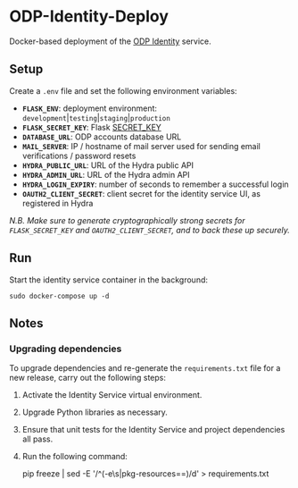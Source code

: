 # ODP-Identity-Deploy

Docker-based deployment of the [ODP Identity](https://github.com/SAEONData/ODP-Identity) service.

## Setup

Create a `.env` file and set the following environment variables:

- **`FLASK_ENV`**: deployment environment: `development`|`testing`|`staging`|`production`
- **`FLASK_SECRET_KEY`**: Flask [SECRET_KEY](https://flask.palletsprojects.com/en/1.1.x/config/#SECRET_KEY)
- **`DATABASE_URL`**: ODP accounts database URL
- **`MAIL_SERVER`**: IP / hostname of mail server used for sending email verifications / password resets
- **`HYDRA_PUBLIC_URL`**: URL of the Hydra public API
- **`HYDRA_ADMIN_URL`**: URL of the Hydra admin API
- **`HYDRA_LOGIN_EXPIRY`**: number of seconds to remember a successful login
- **`OAUTH2_CLIENT_SECRET`**: client secret for the identity service UI, as registered in Hydra

_N.B. Make sure to generate cryptographically strong secrets for `FLASK_SECRET_KEY` and `OAUTH2_CLIENT_SECRET`,
and to back these up securely._

## Run

Start the identity service container in the background:

    sudo docker-compose up -d

## Notes

### Upgrading dependencies

To upgrade dependencies and re-generate the `requirements.txt` file for a new release,
carry out the following steps:

1. Activate the Identity Service virtual environment.
1. Upgrade Python libraries as necessary.
1. Ensure that unit tests for the Identity Service and project dependencies all pass.
1. Run the following command:


    pip freeze | sed -E '/^(-e\s|pkg-resources==)/d' > requirements.txt
